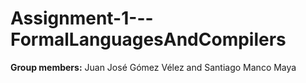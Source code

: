 # Assignment-1---FormalLanguagesAndCompilers

**Group members:** Juan José Gómez Vélez and Santiago Manco Maya
